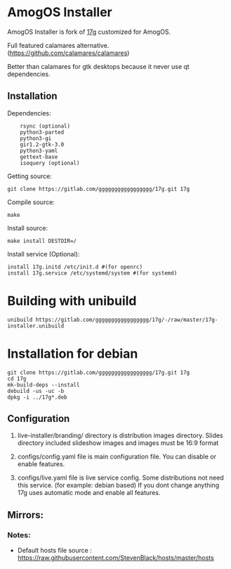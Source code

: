 
# AmogOS Installer

AmogOS Installer is fork of [17g](https://github.com/17g-installer/17g) customized for AmogOS.

Full featured calamares alternative. (https://github.com/calamares/calamares)

Better than calamares for gtk desktops because it never use qt dependencies.

## Installation

Dependencies:

```
    rsync (optional)
    python3-parted
    python3-gi
    gir1.2-gtk-3.0
    python3-yaml
    gettext-base
    isoquery (optional)
```
Getting source:

```
git clone https://gitlab.com/ggggggggggggggggg/17g.git 17g
```
Compile source:

```
make
```
Install source:

```
make install DESTDIR=/
```

Install service (Optional):

```
install 17g.initd /etc/init.d #(for openrc)
install 17g.service /etc/systemd/system #(for systemd)
```

# Building with unibuild

```shell
unibuild https://gitlab.com/ggggggggggggggggg/17g/-/raw/master/17g-installer.unibuild
```

# Installation for debian

```shell
git clone https://gitlab.com/ggggggggggggggggg/17g.git 17g
cd 17g
mk-build-deps --install
debuild -us -uc -b
dpkg -i ../17g*.deb
```

## Configuration

1. live-installer/branding/ directory is distribution images directory. Slides directory included slideshow images and images must be 16:9 format

1. configs/config.yaml file is main configuration file. You can disable or enable features.

1.  configs/live.yaml file is live service config. Some distributions not need this service. (for example: debian based) If you dont change anything 17g uses automatic mode and enable all features.

## Mirrors:

### Notes:
* Default hosts file source : https://raw.githubusercontent.com/StevenBlack/hosts/master/hosts
